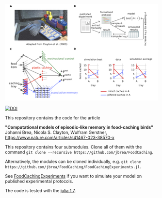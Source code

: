 <p align="center">
  <img src="https://raw.githubusercontent.com/jbrea/FoodCachingExperiments.jl/master/fig1.png" />
</p>

[![DOI](https://zenodo.org/badge/472290860.svg)](https://zenodo.org/badge/latestdoi/472290860)

This repository contains the code for the article

**"Computational models of episodic-like memory in food-caching birds"**
Johanni Brea, Nicola S. Clayton, Wulfram Gerstner,
https://www.nature.com/articles/s41467-023-38570-x

This repository contains four submodules. Clone all of them with the command
`git clone --recursive https://github.com/jbrea/FoodCaching`.

Alternatively, the modules can be cloned individually, e.g.
`git clone https://github.com/jbrea/FoodCaching/FoodCachingExperiments.jl`.

See [FoodCachingExperiments](https://github.com/jbrea/FoodCachingExperiments.jl)
if you want to simulate your model on published experimental protocols.

The code is tested with the [julia 1.7](https://julialang.org/downloads/).
